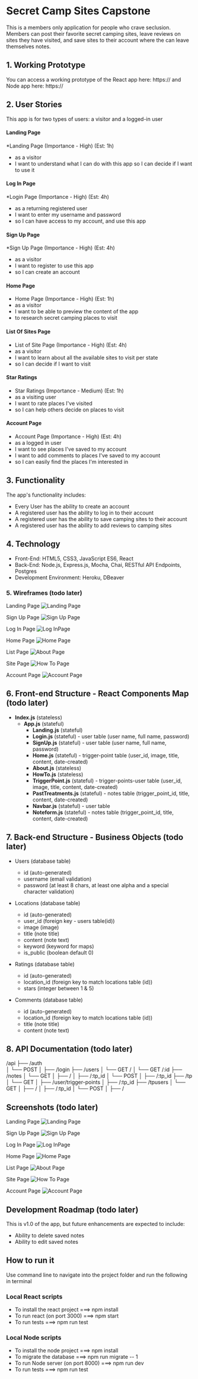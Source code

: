 # Secret Camp Sites Capstone 
This is a members only application for people who crave seclusion. Members can post their favorite secret camping sites, leave reviews on sites they have visited, and save sites to their account where the can leave themselves notes. 


## 1. Working Prototype 
You can access a working prototype of the React app here: https:// and Node app here: https://


## 2. User Stories 
This app is for two types of users: a visitor and a logged-in user


#### Landing Page
*Landing Page (Importance - High) (Est: 1h)
* as a visitor
* I want to understand what I can do with this app so I can decide if I want to use it


####  Log In Page
*Login Page (Importance - High) (Est: 4h)
* as a returning registered user
* I want to enter my username and password
* so I can have access to my account, and use this app

####  Sign Up Page
*Sign Up Page (Importance - High) (Est: 4h)
* as a visitor
* I want to register to use this app  
* so I can create an account

####  Home Page
* Home Page (Importance - High) (Est: 1h)
* as a visitor
* I want to be able to preview the content of the app
* to research secret camping places to visit

####  List Of Sites Page
* List of Site Page (Importance - High) (Est: 4h)
* as a visitor
* I want to learn about all the available sites to visit per state
* so I can decide if I want to visit

<!-- #### Specific Sites Page
* Specific Sites (Importance - High) (Est: 2h)
* as a visitor
* I want to learn about an abandoned site 
* so I can decide if I want to visit -->

#### Star Ratings
* Star Ratings (Importance - Medium) (Est: 1h)
* as a visiting user
* I want to rate places I've visited
* so I can help others decide on places to visit

#### Account Page
* Account Page (Importance - High) (Est: 4h)
* as a logged in user
* I want to see places I've saved to my account
* I want to add comments to places I've saved to my account
* so I can easily find the places I'm interested in



## 3. Functionality 
The app's functionality includes:
* Every User has the ability to create an account
* A registered user has the ability to log in to their account
* A registered user has the ability to save camping sites to their account
* A registered user has the ability to add reviews to camping sites

## 4. Technology 
* Front-End: HTML5, CSS3, JavaScript ES6, React
* Back-End: Node.js, Express.js, Mocha, Chai, RESTful API Endpoints, Postgres
* Development Environment: Heroku, DBeaver

### 5. Wireframes (todo later)
Landing Page
![Landing Page]()

Sign Up Page
![Sign Up Page]()

Log In Page
![Log InPage]()

Home Page
![Home Page]()

List Page
![About Page]()

Site Page
![How To Page]()

Account Page
![Account Page]()

## 6. Front-end Structure - React Components Map (todo later)
* __Index.js__ (stateless)
    * __App.js__ (stateful)
        * __Landing.js__ (stateful) 
        * __Login.js__ (stateful) - user table (user name, full name, password)
        * __SignUp.js__ (stateful) - user table (user name, full name, password)
        * __Home.js__ (stateful) - trigger-point table (user_id, image,   title, content, date-created)
        * __About.js__ (stateless) 
        * __HowTo.js__ (stateless) 
        * __TriggerPoint.js__ (stateful) - trigger-points-user table (user_id, image, title, content, date-created)
        * __PastTreatments.js__ (stateful) - notes table (trigger_point_id, title, content, date-created)
        * __Navbar.js__ (stateful) - user table
        * __Noteform.js__ (stateful) - notes table (trigger_point_id, title, content, date-created)

<!-- all interactions are sta -->

## 7. Back-end Structure - Business Objects (todo later)
*  Users (database table)
    * id (auto-generated)
    * username (email validation)
    <!-- * full name (first & last name) -->
    * password (at least 8 chars, at least one alpha and a special character validation)

*  Locations (database table)
    * id (auto-generated)
    * user_id (foreign key - users table(id))
    * image (image)
    * title (note title)
    * content (note text)
    * keyword (keyword for maps)
    * is_public (boolean default 0) 
    <!-- if public 1 is public if 0 private // use the word 'is' so you know when the bool is representing. Can filter by 'is_public = 1'-->

*  Ratings (database table)
    * id (auto-generated)
    * location_id (foreign key to match locations table (id))
    * stars (integer between 1 & 5)

*  Comments (database table)
    * id (auto-generated)
    * location_id (foreign key to match locations table (id))
    * title (note title)
    * content (note text)

## 8. API Documentation (todo later)
/api
├── /auth    
│   └── POST
│       ├── /login
├── /users
│   └── GET /
│   └── GET /:id
├── /notes
│   └── GET
│       ├── /
│       ├── /:tp_id
│   └── POST
│       ├── /:tp_id
├── /tp
│   └── GET
│       ├── /user/trigger-points
│       ├── /:tp_id 
├── /tpusers
│   └── GET
│       ├── /
│       ├── /:tp_id
│   └── POST
│       ├── /

## Screenshots (todo later)
Landing Page
![Landing Page]()

Sign Up Page
![Sign Up Page]()

Log In Page
![Log InPage]()

Home Page
![Home Page]()

List Page
![About Page]()

Site Page
![How To Page]()

Account Page
![Account Page]()




## Development Roadmap  (todo later)
This is v1.0 of the app, but future enhancements are expected to include:
* Ability to delete saved notes
* Ability to edit saved notes 

## How to run it 
Use command line to navigate into the project folder and run the following in terminal

### Local React scripts
* To install the react project ===> npm install
* To run react (on port 3000) ===> npm start
* To run tests ===> npm run test

### Local Node scripts
* To install the node project ===> npm install
* To migrate the database ===> npm run migrate -- 1
* To run Node server (on port 8000) ===> npm run dev
* To run tests ===> npm run test